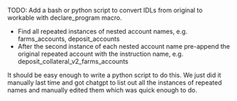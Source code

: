 TODO: Add a bash or python script to convert IDLs from original to workable with declare_program macro.
- Find all repeated instances of nested account names, e.g. farms_accounts, deposit_accounts
- After the second instance of each nested account name pre-append the original repeated account with the instruction name, e.g. deposit_collateral_v2_farms_accounts

It should be easy enough to write a python script to do this. We just did it manually last time and got chatgpt to list out all the instances of repeated names and manually edited them which was quick enough to do.